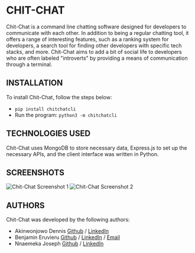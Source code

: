 # CHIT-CHAT
Chit-Chat is a command line chatting software designed for developers to communicate with each other. In addition to being a regular chatting tool, it offers a range of interesting features, such as a ranking system for developers, a search tool for finding other developers with specific tech stacks, and more. Chit-Chat aims to add a bit of social life to developers who are often labeled "introverts" by providing a means of communication through a terminal.

## INSTALLATION
To install Chit-Chat, follow the steps below:
- `pip install chitchatcli`
- Run the program: `python3 -m chitchatcli`

## TECHNOLOGIES USED
Chit-Chat uses MongoDB to store necessary data, Express.js to set up the necessary APIs, and the client interface was written in Python.

## SCREENSHOTS
![Chit-Chat Screenshot 1](https://user-images.githubusercontent.com/99836377/232632148-6f6a01d8-de42-43a2-a289-67fa2f1e234a.png)
![Chit-Chat Screenshot 2](https://user-images.githubusercontent.com/99836377/232632280-ae124d9c-2629-4731-bbdf-da45cb31149b.png)

## AUTHORS
Chit-Chat was developed by the following authors:
- Akinwonjowo Dennis [Github](https://github.com/Dennisco12) / [LinkedIn](https://www.linkedin.com/in/dennis-akinwonjowo)
- Benjamin Eruvieru [Github](https://github.com/benjamineruvieru) / [LinkedIn](https://www.linkedin.com/in/benjamineruvieru) / [Email](benjamineruvieru@gmail.com)
- Nnaemeka Joseph [Github](https://github.com/nnaemekaxi) / [LinkedIn](https://www.linkedin.com/in/nnaemeka11/)
